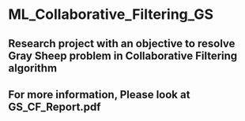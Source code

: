 # ML_Collaborative_Filtering_GS
## Research project with an objective to resolve Gray Sheep problem in Collaborative Filtering algorithm
## For more information, Please look at GS_CF_Report.pdf